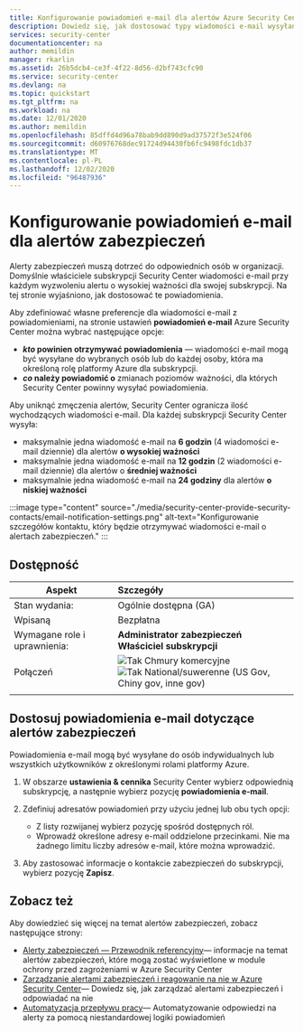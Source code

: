 ```yaml
---
title: Konfigurowanie powiadomień e-mail dla alertów Azure Security Center
description: Dowiedz się, jak dostosować typy wiadomości e-mail wysyłanych przez Azure Security Center na potrzeby alertów zabezpieczeń.
services: security-center
documentationcenter: na
author: memildin
manager: rkarlin
ms.assetid: 26b5dcb4-ce3f-4f22-8d56-d2bf743cfc90
ms.service: security-center
ms.devlang: na
ms.topic: quickstart
ms.tgt_pltfrm: na
ms.workload: na
ms.date: 12/01/2020
ms.author: memildin
ms.openlocfilehash: 85dffd4d96a78bab9dd890d9ad37572f3e524f06
ms.sourcegitcommit: d60976768dec91724d94430fb6fc9498fdc1db37
ms.translationtype: MT
ms.contentlocale: pl-PL
ms.lasthandoff: 12/02/2020
ms.locfileid: "96487936"
---
```

# <a name="configure-email-notifications-for-security-alerts"></a>Konfigurowanie powiadomień e-mail dla alertów zabezpieczeń 

Alerty zabezpieczeń muszą dotrzeć do odpowiednich osób w organizacji. Domyślnie właściciele subskrypcji Security Center wiadomości e-mail przy każdym wyzwoleniu alertu o wysokiej ważności dla swojej subskrypcji. Na tej stronie wyjaśniono, jak dostosować te powiadomienia.

Aby zdefiniować własne preferencje dla wiadomości e-mail z powiadomieniami, na stronie ustawień **powiadomień e-mail** Azure Security Center można wybrać następujące opcje:

- **_kto_ powinien otrzymywać powiadomienia** — wiadomości e-mail mogą być wysyłane do wybranych osób lub do każdej osoby, która ma określoną rolę platformy Azure dla subskrypcji. 
- **_co_ należy powiadomić o** zmianach poziomów ważności, dla których Security Center powinny wysyłać powiadomienia.

Aby uniknąć zmęczenia alertów, Security Center ogranicza ilość wychodzących wiadomości e-mail. Dla każdej subskrypcji Security Center wysyła:

- maksymalnie jedna wiadomość e-mail na **6 godzin** (4 wiadomości e-mail dziennie) dla alertów **o wysokiej ważności**
- maksymalnie jedna wiadomość e-mail na **12 godzin** (2 wiadomości e-mail dziennie) dla alertów o **średniej ważności**
- maksymalnie jedna wiadomość e-mail na **24 godziny** dla alertów **o niskiej ważności**

:::image type="content" source="./media/security-center-provide-security-contacts/email-notification-settings.png" alt-text="Konfigurowanie szczegółów kontaktu, który będzie otrzymywać wiadomości e-mail o alertach zabezpieczeń." :::
 
## <a name="availability"></a>Dostępność

|Aspekt|Szczegóły|
|----|:----|
|Stan wydania:|Ogólnie dostępna (GA)|
|Wpisaną|Bezpłatna|
|Wymagane role i uprawnienia:|**Administrator zabezpieczeń**<br>**Właściciel subskrypcji** |
|Połączeń|![Tak](./media/icons/yes-icon.png) Chmury komercyjne<br>![Tak](./media/icons/yes-icon.png) National/suwerenne (US Gov, Chiny gov, inne gov)|
|||


## <a name="customize-the-security-alerts-email-notifications"></a>Dostosuj powiadomienia e-mail dotyczące alertów zabezpieczeń<a name="email"></a>

Powiadomienia e-mail mogą być wysyłane do osób indywidualnych lub wszystkich użytkowników z określonymi rolami platformy Azure.

1. W obszarze **ustawienia & cennika** Security Center wybierz odpowiednią subskrypcję, a następnie wybierz pozycję **powiadomienia e-mail**.

1. Zdefiniuj adresatów powiadomień przy użyciu jednej lub obu tych opcji:

    - Z listy rozwijanej wybierz pozycję spośród dostępnych ról.
    - Wprowadź określone adresy e-mail oddzielone przecinkami. Nie ma żadnego limitu liczby adresów e-mail, które można wprowadzić.

1. Aby zastosować informacje o kontakcie zabezpieczeń do subskrypcji, wybierz pozycję **Zapisz**.


## <a name="see-also"></a>Zobacz też
Aby dowiedzieć się więcej na temat alertów zabezpieczeń, zobacz następujące strony:

- [Alerty zabezpieczeń — Przewodnik referencyjny](alerts-reference.md)— informacje na temat alertów zabezpieczeń, które mogą zostać wyświetlone w module ochrony przed zagrożeniami w Azure Security Center
- [Zarządzanie alertami zabezpieczeń i reagowanie na nie w Azure Security Center](security-center-managing-and-responding-alerts.md)— Dowiedz się, jak zarządzać alertami zabezpieczeń i odpowiadać na nie
- [Automatyzacja przepływu pracy](workflow-automation.md)— Automatyzowanie odpowiedzi na alerty za pomocą niestandardowej logiki powiadomień